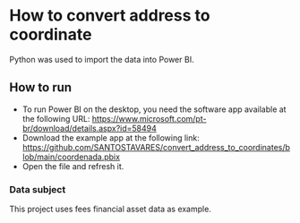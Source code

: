 # How to convert address to coordinate

Python was used to import the data into Power BI.

## How to run
- To run Power BI on the desktop, you need the software app available at the following URL:
  https://www.microsoft.com/pt-br/download/details.aspx?id=58494
- Download the example app at the following link:
  https://github.com/SANTOSTAVARES/convert_address_to_coordinates/blob/main/coordenada.pbix
- Open the file and refresh it.

### Data subject
This project uses fees financial asset data as example.
